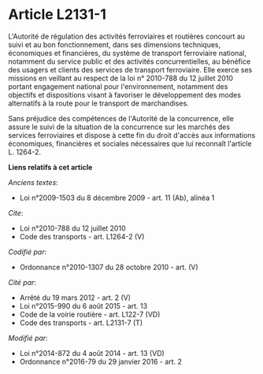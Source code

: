 # Article L2131-1

L'Autorité de régulation des activités ferroviaires et routières concourt au suivi et au bon fonctionnement, dans ses
dimensions techniques, économiques et financières, du système de transport ferroviaire national, notamment du service public
et des activités concurrentielles, au bénéfice des usagers et clients des services de transport ferroviaire. Elle exerce ses
missions en veillant au respect de la loi n° 2010-788 du 12 juillet 2010 portant engagement national pour l'environnement,
notamment des objectifs et dispositions visant à favoriser le développement des modes alternatifs à la route pour le
transport de marchandises. 

Sans préjudice des compétences de l'Autorité de la concurrence, elle assure le suivi de la situation de la concurrence sur
les marchés des services ferroviaires et dispose à cette fin du droit d'accès aux informations économiques, financières et
sociales nécessaires que lui reconnaît l'article L. 1264-2.

**Liens relatifs à cet article**

_Anciens textes_:

  - Loi n°2009-1503 du 8 décembre 2009 - art. 11 (Ab), alinéa 1

_Cite_:

  - Loi n°2010-788 du 12 juillet 2010
  - Code des transports - art. L1264-2 (V)

_Codifié par_:

  - Ordonnance n°2010-1307 du 28 octobre 2010 - art. (V)

_Cité par_:

  - Arrêté du 19 mars 2012 - art. 2 (V)
  - Loi n°2015-990 du 6 août 2015 - art. 13
  - Code de la voirie routière - art. L122-7 (VD)
  - Code des transports - art. L2131-7 (T)

_Modifié par_:

  - Loi n°2014-872 du 4 août 2014 - art. 13 (VD)
  - Ordonnance n°2016-79 du 29 janvier 2016 - art. 2
